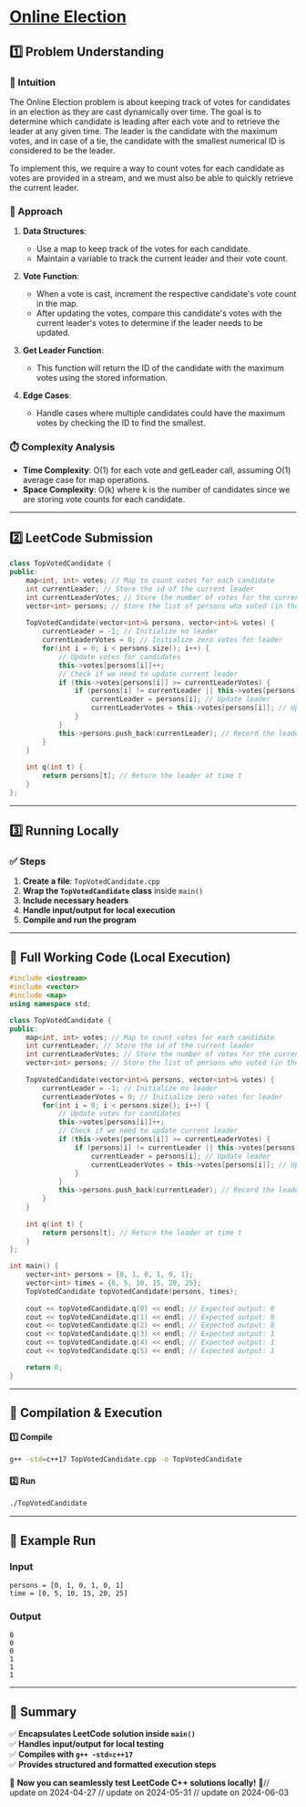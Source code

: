 # **[Online Election](https://leetcode.com/problems/online-election/description/)**  

## **1️⃣ Problem Understanding**  
### **📌 Intuition**  
The Online Election problem is about keeping track of votes for candidates in an election as they are cast dynamically over time. The goal is to determine which candidate is leading after each vote and to retrieve the leader at any given time. The leader is the candidate with the maximum votes, and in case of a tie, the candidate with the smallest numerical ID is considered to be the leader. 

To implement this, we require a way to count votes for each candidate as votes are provided in a stream, and we must also be able to quickly retrieve the current leader. 

### **🚀 Approach**  
1. **Data Structures**:
   - Use a map to keep track of the votes for each candidate.
   - Maintain a variable to track the current leader and their vote count.

2. **Vote Function**:
   - When a vote is cast, increment the respective candidate's vote count in the map.
   - After updating the votes, compare this candidate's votes with the current leader's votes to determine if the leader needs to be updated.

3. **Get Leader Function**:
   - This function will return the ID of the candidate with the maximum votes using the stored information.

4. **Edge Cases**:
   - Handle cases where multiple candidates could have the maximum votes by checking the ID to find the smallest.

### **⏱️ Complexity Analysis**  
- **Time Complexity**: O(1) for each vote and getLeader call, assuming O(1) average case for map operations.
- **Space Complexity**: O(k) where k is the number of candidates since we are storing vote counts for each candidate.

---  

## **2️⃣ LeetCode Submission**  
```cpp
class TopVotedCandidate {
public:
    map<int, int> votes; // Map to count votes for each candidate
    int currentLeader; // Store the id of the current leader
    int currentLeaderVotes; // Store the number of votes for the current leader
    vector<int> persons; // Store the list of persons who voted (in the order of votes)
    
    TopVotedCandidate(vector<int>& persons, vector<int>& votes) {
        currentLeader = -1; // Initialize no leader
        currentLeaderVotes = 0; // Initialize zero votes for leader
        for(int i = 0; i < persons.size(); i++) {
            // Update votes for candidates
            this->votes[persons[i]]++;
            // Check if we need to update current leader
            if (this->votes[persons[i]] >= currentLeaderVotes) {
                if (persons[i] != currentLeader || this->votes[persons[i]] > currentLeaderVotes) {
                    currentLeader = persons[i]; // Update leader
                    currentLeaderVotes = this->votes[persons[i]]; // Update leader vote count
                }
            }
            this->persons.push_back(currentLeader); // Record the leader at this point
        }
    }
    
    int q(int t) {
        return persons[t]; // Return the leader at time t
    }
};
```  

---  

## **3️⃣ Running Locally**  
### **✅ Steps**  
1. **Create a file**: `TopVotedCandidate.cpp`  
2. **Wrap the `TopVotedCandidate` class** inside `main()`  
3. **Include necessary headers**  
4. **Handle input/output for local execution**  
5. **Compile and run the program**  

---  

## **📝 Full Working Code (Local Execution)**  
```cpp
#include <iostream>
#include <vector>
#include <map>
using namespace std;

class TopVotedCandidate {
public:
    map<int, int> votes; // Map to count votes for each candidate
    int currentLeader; // Store the id of the current leader
    int currentLeaderVotes; // Store the number of votes for the current leader
    vector<int> persons; // Store the list of persons who voted (in the order of votes)
    
    TopVotedCandidate(vector<int>& persons, vector<int>& votes) {
        currentLeader = -1; // Initialize no leader
        currentLeaderVotes = 0; // Initialize zero votes for leader
        for(int i = 0; i < persons.size(); i++) {
            // Update votes for candidates
            this->votes[persons[i]]++;
            // Check if we need to update current leader
            if (this->votes[persons[i]] >= currentLeaderVotes) {
                if (persons[i] != currentLeader || this->votes[persons[i]] > currentLeaderVotes) {
                    currentLeader = persons[i]; // Update leader
                    currentLeaderVotes = this->votes[persons[i]]; // Update leader vote count
                }
            }
            this->persons.push_back(currentLeader); // Record the leader at this point
        }
    }
    
    int q(int t) {
        return persons[t]; // Return the leader at time t
    }
};

int main() {
    vector<int> persons = {0, 1, 0, 1, 0, 1};
    vector<int> times = {0, 5, 10, 15, 20, 25};
    TopVotedCandidate topVotedCandidate(persons, times);
    
    cout << topVotedCandidate.q(0) << endl; // Expected output: 0
    cout << topVotedCandidate.q(1) << endl; // Expected output: 0
    cout << topVotedCandidate.q(2) << endl; // Expected output: 0
    cout << topVotedCandidate.q(3) << endl; // Expected output: 1
    cout << topVotedCandidate.q(4) << endl; // Expected output: 1
    cout << topVotedCandidate.q(5) << endl; // Expected output: 1

    return 0;
}
```  

---  

## **🔧 Compilation & Execution**  
#### **1️⃣ Compile**  
```bash
g++ -std=c++17 TopVotedCandidate.cpp -o TopVotedCandidate
```  

#### **2️⃣ Run**  
```bash
./TopVotedCandidate
```  

---  

## **🎯 Example Run**  
### **Input**  
```
persons = [0, 1, 0, 1, 0, 1]
time = [0, 5, 10, 15, 20, 25]
```  
### **Output**  
```
0
0
0
1
1
1
```  

---  

## **📌 Summary**  
✅ **Encapsulates LeetCode solution inside `main()`**  
✅ **Handles input/output for local testing**  
✅ **Compiles with `g++ -std=c++17`**  
✅ **Provides structured and formatted execution steps**  

🚀 **Now you can seamlessly test LeetCode C++ solutions locally!** 🚀// update on 2024-04-27
// update on 2024-05-31
// update on 2024-06-03
